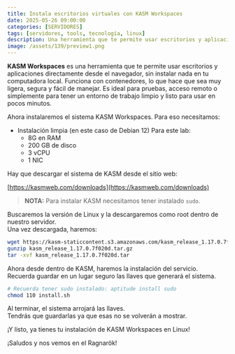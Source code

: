 ```yaml
---
title: Instala escritorios virtuales con KASM Workspaces
date: 2025-05-26 09:00:00 
categories: [SERVIDORES]
tags: [servidores, tools, tecnología, linux]
description: Una herramienta que te permite usar escritorios y aplicaciones directamente desde el navegador, sin instalar nada en tu computadora local.
image: /assets/139/preview1.png
---
```


**KASM Workspaces** es una herramienta que te permite usar escritorios y aplicaciones directamente desde el navegador, sin instalar nada en tu computadora local. Funciona con contenedores, lo que hace que sea muy ligera, segura y fácil de manejar. Es ideal para pruebas, acceso remoto o simplemente para tener un entorno de trabajo limpio y listo para usar en pocos minutos.

Ahora instalaremos el sistema KASM Workspaces. Para eso necesitamos:

- Instalación limpia (en este caso de Debian 12) Para este lab:
  - 8G en RAM
  - 200 GB de disco
  - 3 vCPU
  - 1 NIC

Hay que descargar el sistema de KASM desde el sitio web:

[https://kasmweb.com/downloads](https://kasmweb.com/downloads)

> **NOTA:** Para instalar KASM necesitamos tener instalado `sudo`.

Buscaremos la versión de Linux y la descargaremos como root dentro de nuestro servidor.  
Una vez descargada, haremos:

```bash
wget https://kasm-staticcontent.s3.amazonaws.com/kasm_release_1.17.0.7f020d.tar.gz
gunzip kasm_release_1.17.0.7f020d.tar.gz
tar -xvf kasm_release_1.17.0.7f020d.tar
```

Ahora desde dentro de KASM, haremos la instalación del servicio.  
Recuerda guardar en un lugar seguro las llaves que generará el sistema.

```bash
# Recuerda tener sudo instalado: aptitude install sudo
chmod 110 install.sh
```

Al terminar, el sistema arrojará las llaves.  
Tendrás que guardarlas ya que esas no se volverán a mostrar.

¡Y listo, ya tienes tu instalación de KASM Workspaces en Linux!

¡Saludos y nos vemos en el Ragnarök! 
